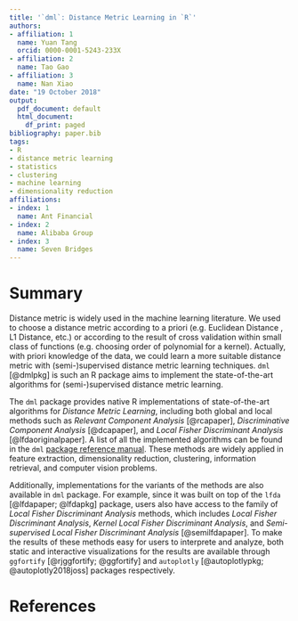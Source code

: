 ```yaml
---
title: '`dml`: Distance Metric Learning in `R`'
authors:
- affiliation: 1
  name: Yuan Tang
  orcid: 0000-0001-5243-233X
- affiliation: 2
  name: Tao Gao
- affiliation: 3
  name: Nan Xiao
date: "19 October 2018"
output:
  pdf_document: default
  html_document:
    df_print: paged
bibliography: paper.bib
tags:
- R
- distance metric learning
- statistics
- clustering
- machine learning
- dimensionality reduction
affiliations:
- index: 1
  name: Ant Financial
- index: 2
  name: Alibaba Group
- index: 3
  name: Seven Bridges
---
```


# Summary

Distance metric is widely used in the machine learning literature. We used to choose a distance metric according to a priori (e.g. Euclidean Distance , L1 Distance, etc.) or according to the result of cross validation within small class of functions (e.g. choosing order of polynomial for a kernel). Actually, with priori knowledge of the data, we could learn a more suitable distance metric with (semi-)supervised distance metric learning techniques. `dml` [@dmlpkg] is such an R package aims to implement the state-of-the-art algorithms for (semi-)supervised distance metric learning.

The `dml` package provides native R implementations of state-of-the-art algorithms for *Distance Metric Learning*, including both global and local methods such as *Relevant Component Analysis* [@rcapaper], *Discriminative Component Analysis* [@dcapaper], and *Local Fisher Discriminant Analysis* [@lfdaoriginalpaper]. A list of all the implemented algorithms can be found in the `dml` [package reference manual](https://cran.r-project.org/web/packages/dml/dml.pdf). These methods are widely applied in feature extraction, dimensionality reduction, clustering, information retrieval, and computer vision problems.

Additionally, implementations for the variants of the methods are also available in `dml` package. For example, since it was built on top of the `lfda` [@lfdapaper; @lfdapkg] package, users also have access to the family of *Local Fisher Discriminant Analysis* methods, which includes *Local Fisher Discriminant Analysis*, *Kernel Local Fisher Discriminant Analysis*, and *Semi-supervised Local Fisher Discriminant Analysis* [@semilfdapaper]. To make the results of these methods easy for users to interprete and analyze, both static and interactive visualizations for the results are available through `ggfortify` [@rjggfortify; @ggfortify] and `autoplotly` [@autoplotlypkg; @autoplotly2018joss] packages respectively.

# References